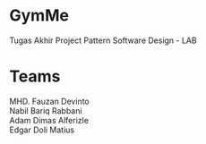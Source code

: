 # GymMe
Tugas Akhir Project Pattern Software Design - LAB
# Teams
MHD. Fauzan Devinto<br>
Nabil Bariq Rabbani<br>
Adam Dimas Alferizle<br>
Edgar Doli Matius
